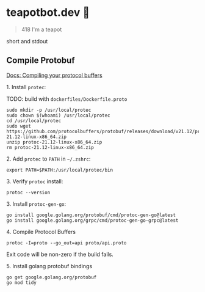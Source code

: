 # teapotbot.dev 🍵

> 418 I'm a teapot

short and stdout

## Compile Protobuf

[Docs: Compiling your protocol buffers](https://developers.google.com/protocol-buffers/docs/gotutorial#compiling-your-protocol-buffers)

1\. Install `protec`:

TODO: build with `dockerfiles/Dockerfile.proto`

```
sudo mkdir -p /usr/local/protec
sudo chown $(whoami) /usr/local/protec
cd /usr/local/protec
sudo wget https://github.com/protocolbuffers/protobuf/releases/download/v21.12/protoc-21.12-linux-x86_64.zip
unzip protoc-21.12-linux-x86_64.zip
rm protoc-21.12-linux-x86_64.zip

```

2\. Add `protec` to `PATH` in `~/.zshrc`:

`export PATH=$PATH:/usr/local/protec/bin`

3\. Verify `protoc` install:

`protoc --version`

3\. Install `protoc-gen-go`:

```
go install google.golang.org/protobuf/cmd/protoc-gen-go@latest
go install google.golang.org/grpc/cmd/protoc-gen-go-grpc@latest
```

4\. Compile Protocol Buffers

`protoc -I=proto --go_out=api proto/api.proto`

Exit code will be non-zero if the build fails.

5\. Install golang protobuf bindings

```
go get google.golang.org/protobuf
go mod tidy
```
